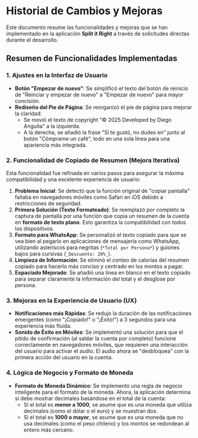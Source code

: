 # Historial de Cambios y Mejoras

Este documento resume las funcionalidades y mejoras que se han implementado en la aplicación **Split it Right** a través de solicitudes directas durante el desarrollo.

## Resumen de Funcionalidades Implementadas

### 1. Ajustes en la Interfaz de Usuario
- **Botón "Empezar de nuevo"**: Se simplificó el texto del botón de reinicio de "Reinciar y empezar de nuevo" a "Empezar de nuevo" para mayor concisión.
- **Rediseño del Pie de Página**: Se reorganizó el pie de página para mejorar la claridad:
    - Se movió el texto de copyright "© 2025 Developed by Diego Anguita" a la izquierda.
    - A la derecha, se añadió la frase "Si te gustó, no dudes en" junto al botón "Cómprame un café", todo en una sola línea para una apariencia más integrada.

### 2. Funcionalidad de Copiado de Resumen (Mejora Iterativa)
Esta funcionalidad fue refinada en varios pasos para asegurar la máxima compatibilidad y una excelente experiencia de usuario:
1.  **Problema Inicial**: Se detectó que la función original de "copiar pantalla" fallaba en navegadores móviles como Safari en iOS debido a restricciones de seguridad.
2.  **Primera Solución (Texto Formateado)**: Se reemplazó por completo la captura de pantalla por una función que copia un resumen de la cuenta en **formato de texto plano**. Esto garantiza la compatibilidad con todos los dispositivos.
3.  **Formato para WhatsApp**: Se personalizó el texto copiado para que se vea bien al pegarlo en aplicaciones de mensajería como WhatsApp, utilizando asteriscos para negritas (`*Total por Persona*`) y guiones bajos para cursivas (`_Descuento: 20%_`).
4.  **Limpieza de Información**: Se eliminó el conteo de calorías del resumen copiado para hacerlo más conciso y centrado en los montos a pagar.
5.  **Espaciado Mejorado**: Se añadió una línea en blanco en el texto copiado para separar claramente la información del total y el desglose por persona.

### 3. Mejoras en la Experiencia de Usuario (UX)
- **Notificaciones más Rápidas**: Se redujo la duración de las notificaciones emergentes (como "¡Copiado!" o "¡Éxito!") a 3 segundos para una experiencia más fluida.
- **Sonido de Éxito en Móviles**: Se implementó una solución para que el pitido de confirmación (al saldar la cuenta por completo) funcione correctamente en navegadores móviles, que requieren una interacción del usuario para activar el audio. El audio ahora se "desbloquea" con la primera acción del usuario en la cuenta.

### 4. Lógica de Negocio y Formato de Moneda
- **Formato de Moneda Dinámico**: Se implementó una regla de negocio inteligente para el formato de la moneda. Ahora, la aplicación determina si debe mostrar decimales basándose en el total de la cuenta:
    - Si el total es **menor a 1000**, se asume que es una moneda que utiliza decimales (como el dólar o el euro) y se muestran dos.
    - Si el total es **1000 o mayor**, se asume que es una moneda que no usa decimales (como el peso chileno) y los montos se redondean al entero más cercano.
